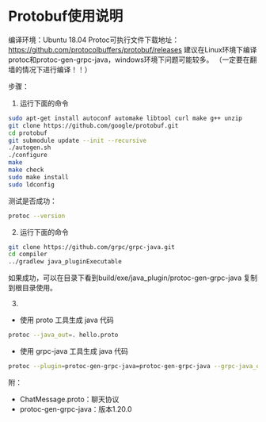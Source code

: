 # Protobuf使用说明

编译环境：Ubuntu 18.04
Protoc可执行文件下载地址：https://github.com/protocolbuffers/protobuf/releases
建议在Linux环境下编译protoc和protoc-gen-grpc-java，windows环境下问题可能较多。
（一定要在翻墙的情况下进行编译！！）

步骤：

1. 运行下面的命令
```sh
sudo apt-get install autoconf automake libtool curl make g++ unzip
git clone https://github.com/google/protobuf.git
cd protobuf
git submodule update --init --recursive
./autogen.sh
./configure
make
make check
sudo make install
sudo ldconfig
```
测试是否成功：
```sh
protoc --version
```

2. 运行下面的命令
```sh
git clone https://github.com/grpc/grpc-java.git
cd compiler
../gradlew java_pluginExecutable
```
如果成功，可以在目录下看到build/exe/java_plugin/protoc-gen-grpc-java
复制到根目录使用。

3. 
- 使用 proto 工具生成 java 代码
```sh
protoc --java_out=. hello.proto
```
- 使用 grpc-java 工具生成 java 代码
```sh
protoc --plugin=protoc-gen-grpc-java=protoc-gen-grpc-java --grpc-java_out=. --proto_path=. hello.proto
```

附：
- ChatMessage.proto：聊天协议
- protoc-gen-grpc-java：版本1.20.0